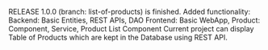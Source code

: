 RELEASE 1.0.0 (branch: list-of-products) is finished.
Added functionality: 
Backend: Basic Entities, REST APIs, DAO
Frontend: Basic WebApp, Product: Component, Service, Product List Component
Current project can display Table of Products which are kept in the Database using REST API.